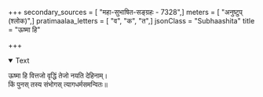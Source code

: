 +++
secondary_sources = [ "महा-सुभाषित-सङ्ग्रहः - 7328",]
meters = [ "अनुष्टुप् (श्लोक)",]
pratimaalaa_letters = [ "व", "क", "त",]
jsonClass = "Subhaashita"
title = "ऊष्मा हि"

+++

<details open><summary>Text</summary>

ऊष्मा हि वित्तजो वृद्धिं तेजो नयति देहिनाम्।  
किं पुनस् तस्य संभोगस् त्यागधर्मसमन्वितः॥
</details>
